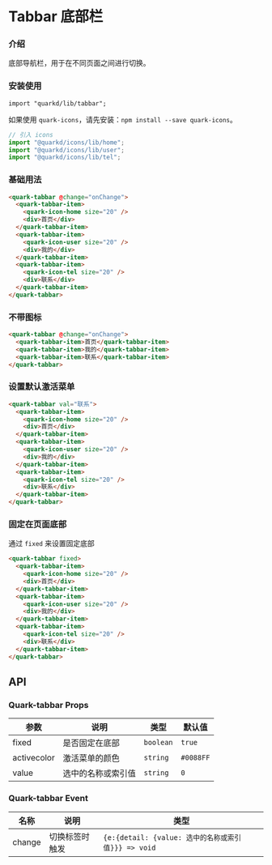 # Tabbar 底部栏

### 介绍

底部导航栏，用于在不同页面之间进行切换。

### 安装使用

```tsx
import "quarkd/lib/tabbar";
```

如果使用 `quark-icons`，请先安装：`npm install --save quark-icons`。

```js
// 引入 icons
import "@quarkd/icons/lib/home";
import "@quarkd/icons/lib/user";
import "@quarkd/icons/lib/tel";
```

### 基础用法

```html
<quark-tabbar @change="onChange">
  <quark-tabbar-item>
    <quark-icon-home size="20" />
    <div>首页</div>
  </quark-tabbar-item>
  <quark-tabbar-item>
    <quark-icon-user size="20" />
    <div>我的</div>
  </quark-tabbar-item>
  <quark-tabbar-item>
    <quark-icon-tel size="20" />
    <div>联系</div>
  </quark-tabbar-item>
</quark-tabbar>
```

### 不带图标

```html
<quark-tabbar @change="onChange">
  <quark-tabbar-item>首页</quark-tabbar-item>
  <quark-tabbar-item>我的</quark-tabbar-item>
  <quark-tabbar-item>联系</quark-tabbar-item>
</quark-tabbar>
```

### 设置默认激活菜单

```html
<quark-tabbar val="联系">
  <quark-tabbar-item>
    <quark-icon-home size="20" />
    <div>首页</div>
  </quark-tabbar-item>
  <quark-tabbar-item>
    <quark-icon-user size="20" />
    <div>我的</div>
  </quark-tabbar-item>
  <quark-tabbar-item>
    <quark-icon-tel size="20" />
    <div>联系</div>
  </quark-tabbar-item>
</quark-tabbar>
```

### 固定在页面底部

通过 `fixed` 来设置固定底部

```html
<quark-tabbar fixed>
  <quark-tabbar-item>
    <quark-icon-home size="20" />
    <div>首页</div>
  </quark-tabbar-item>
  <quark-tabbar-item>
    <quark-icon-user size="20" />
    <div>我的</div>
  </quark-tabbar-item>
  <quark-tabbar-item>
    <quark-icon-tel size="20" />
    <div>联系</div>
  </quark-tabbar-item>
</quark-tabbar>
```

## API

### Quark-tabbar Props

| 参数        | 说明               | 类型      | 默认值    |
| ----------- | ------------------ | --------- | --------- |
| fixed       | 是否固定在底部     | `boolean` | `true`    |
| activecolor | 激活菜单的颜色     | `string`  | `#0088FF` |
| value       | 选中的名称或索引值 | `string`  | `0`       |

### Quark-tabbar Event

| 名称   | 说明           | 类型                                                |
| ------ | -------------- | --------------------------------------------------- |
| change | 切换标签时触发 | `{e:{detail: {value: 选中的名称或索引值}}} => void` |

